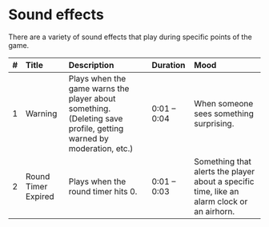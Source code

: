 # Sound effects
There are a variety of sound effects that play during specific points of the game. 

<table>
  <thead>
    <th align="left">#</th>
    <th align="left">Title</th>
    <th align="left">Description</th>
    <th align="left">Duration</th>
    <th align="left">Mood</th>
  </thead>
  <tbody>
    <tr>
      <td>1</td>
      <td>Warning</td>
      <td>Plays when the game warns the player about something. (Deleting save profile, getting warned by moderation, etc.)</td>
      <td>0:01 – 0:04</td>
      <td>When someone sees something surprising.</td>
    </tr>
    <tr>
      <td>2</td>
      <td>Round Timer Expired</td>
      <td>Plays when the round timer hits 0.</td>
      <td>0:01 – 0:03</td>
      <td>Something that alerts the player about a specific time, like an alarm clock or an airhorn.</td>
    </tr>
  </tbody>
</table>